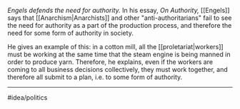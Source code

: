 *Engels defends the need for authority.* In his essay, *On Authority,* [[Engels]] says that [[Anarchism|Anarchists]] and other "anti-authoritarians" fail to see the need for authority as a part of the production process, and therefore the need for some form of authority in society. 

He gives an example of this: in a cotton mill, all the [[proletariat|workers]] must be working at the same time that the steam engine is being manned in order to produce yarn. Therefore, he explains, even if the workers are coming to all business decisions collectively, they must work together, and therefore all submit to a plan, i.e. to some form of authority. 

---
#idea/politics